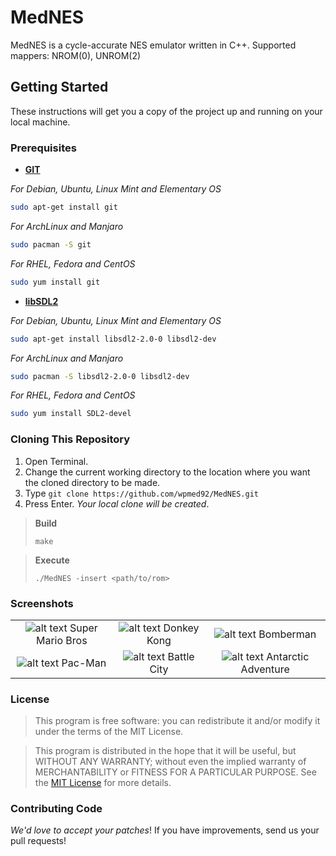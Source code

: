 # MedNES
MedNES is a cycle-accurate NES emulator written in C++.
Supported mappers: NROM(0), UNROM(2)

## Getting Started ##
These instructions will get you a copy of the project up and running on your local machine.

### Prerequisites ###
* **[GIT](https://git-scm.com)**

_For Debian, Ubuntu, Linux Mint and Elementary OS_
```bash
sudo apt-get install git
```

_For ArchLinux and Manjaro_
```bash
sudo pacman -S git
```

_For RHEL, Fedora and CentOS_
```bash
sudo yum install git
```

* **[libSDL2](https://www.libsdl.org/download-2.0.php)**

_For Debian, Ubuntu, Linux Mint and Elementary OS_
```bash
sudo apt-get install libsdl2-2.0-0 libsdl2-dev
```

_For ArchLinux and Manjaro_
```bash
sudo pacman -S libsdl2-2.0-0 libsdl2-dev
```

_For RHEL, Fedora and CentOS_
```bash
sudo yum install SDL2-devel
```

### Cloning This Repository ###
1. Open Terminal.
2. Change the current working directory to the location where you want the cloned directory to be made.
3. Type `git clone https://github.com/wpmed92/MedNES.git`
4. Press Enter. *Your local clone will be created*.

> **Build**
>
> `make`

> **Execute**
>
> `./MedNES -insert <path/to/rom>`

### Screenshots ###

| | | |
|:-------------------------:|:-------------------------:|:-------------------------:|
|![alt text](https://github.com/wpmed92/MedNES/blob/master/screenshots/Super%20Mario%20Bros.png) Super Mario Bros |  ![alt text](https://github.com/wpmed92/MedNES/blob/master/screenshots/Donkey%20Kong.png) Donkey Kong |![alt text](https://github.com/wpmed92/MedNES/blob/master/screenshots/Bomberman.png) Bomberman |
|![alt text](https://github.com/wpmed92/MedNES/blob/master/screenshots/Pac-Man.png) Pac-Man |  ![alt text](https://github.com/wpmed92/MedNES/blob/master/screenshots/Battle%20City.png) Battle City |![alt text](https://github.com/wpmed92/MedNES/blob/master/screenshots/Antarctic%20Adventure.png) Antarctic Adventure |

### License ###
>This program is free software: you can redistribute it and/or modify it under the terms of the MIT License.

>This program is distributed in the hope that it will be useful, but WITHOUT ANY WARRANTY; without even the implied warranty of MERCHANTABILITY or FITNESS FOR A PARTICULAR PURPOSE. See the [MIT License](https://en.wikipedia.org/wiki/MIT_License) for more details.

### Contributing Code ###
_We'd love to accept your patches_! If you have improvements, send us your pull requests!